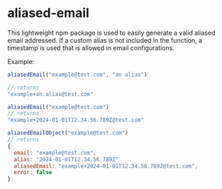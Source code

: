 # aliased-email

This lightweight npm package is used to easily generate a valid aliased email addressed. If a custom alias is not included in the function, a timestamp is used that is allowed in email configurations.

Example:

``` javascript
aliasedEmail("example@test.com", "an alias") 

// returns
"example+an.alias@test.com"

aliasedEmail("example@test.com")
// returns
"example+2024-01-01T12.34.56.789Z@test.com"

aliasedEmailObject("example@test.com")
// returns
{
  email: "example@test.com",
  alias: "2024-01-01T12.34.56.789Z"
  aliasedEmail: "example+2024-01-01T12.34.56.789Z@test.com",
  error: false
}
``````
